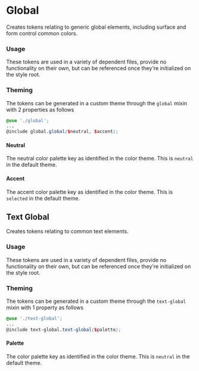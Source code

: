# Global

Creates tokens relating to generic global elements, including surface and form control common colors.

### Usage

These tokens are used in a variety of dependent files, provide no functionality on their own, but can be referenced once they're initialized on the style root.

### Theming

The tokens can be generated in a custom theme through the `global` mixin with 2 properties as follows

```scss
@use './global';
...
@include global.global($neutral, $accent);
```

#### Neutral

The neutral color palette key as identified in the color theme. This is `neutral` in the default theme.

#### Accent

The accent color palette key as identified in the color theme. This is `selected` in the default theme.

## Text Global

Creates tokens relating to common text elements.

### Usage

These tokens are used in a variety of dependent files, provide no functionality on their own, but can be referenced once they're initialized on the style root.

### Theming

The tokens can be generated in a custom theme through the `text-global` mixin with 1 property as follows

```scss
@use './text-global';
...
@include text-global.text-global($palette);
```

#### Palette

The color palette key as identified in the color theme. This is `neutral` in the default theme.
